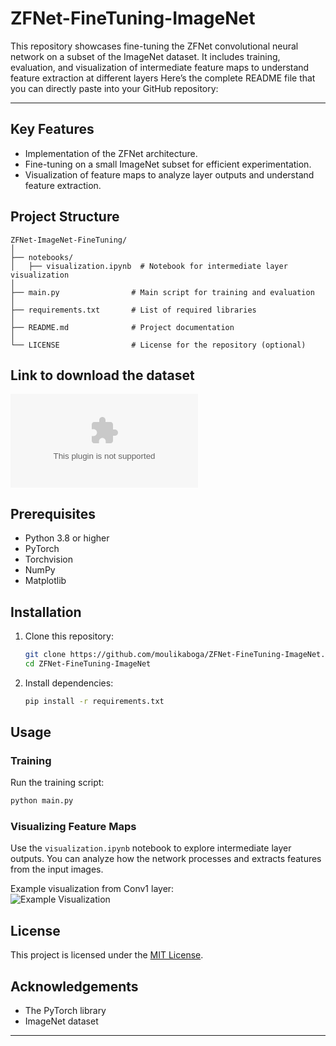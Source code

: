 # ZFNet-FineTuning-ImageNet
This repository showcases fine-tuning the ZFNet convolutional neural network on a subset of the ImageNet dataset. It includes training, evaluation, and visualization of intermediate feature maps to understand feature extraction at different layers
Here’s the complete README file that you can directly paste into your GitHub repository:

---

## Key Features
- Implementation of the ZFNet architecture.
- Fine-tuning on a small ImageNet subset for efficient experimentation.
- Visualization of feature maps to analyze layer outputs and understand feature extraction.

## Project Structure
```
ZFNet-ImageNet-FineTuning/
│
├── notebooks/
│   ├── visualization.ipynb  # Notebook for intermediate layer visualization
│
├── main.py                # Main script for training and evaluation
│
├── requirements.txt       # List of required libraries
│
├── README.md              # Project documentation
│
└── LICENSE                # License for the repository (optional)
```

## Link to download the dataset
![Mini Imagenet Dataset](https://s3.amazonaws.com/fast-ai-imageclas/imagenette2.tgz)

## Prerequisites
- Python 3.8 or higher
- PyTorch
- Torchvision
- NumPy
- Matplotlib

## Installation
1. Clone this repository:
   ```bash
   git clone https://github.com/moulikaboga/ZFNet-FineTuning-ImageNet.git
   cd ZFNet-FineTuning-ImageNet
   ```

2. Install dependencies:
   ```bash
   pip install -r requirements.txt
   ```

## Usage
### Training
Run the training script:
```bash
python main.py
```

### Visualizing Feature Maps
Use the `visualization.ipynb` notebook to explore intermediate layer outputs. You can analyze how the network processes and extracts features from the input images.
 

Example visualization from Conv1 layer:  
![Example Visualization](path/to/example-visualization.png)

## License
This project is licensed under the [MIT License](LICENSE).

## Acknowledgements
- The PyTorch library
- ImageNet dataset

---
